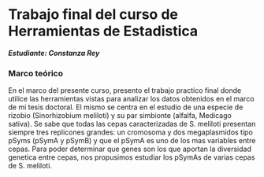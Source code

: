 **Trabajo final del curso de Herramientas de Estadistica**
============================================================

***Estudiante: Constanza Rey***

### Marco teórico
En el marco del presente curso, presento el trabajo practico final donde utilice las herramientas vistas para analizar los datos obtenidos en el marco de mi tesis doctoral. El mismo se centra en el estudio de una especie de rizobio (Sinorhizobium meliloti) y su par simbionte (alfalfa, Medicago sativa). Se sabe que todas las cepas caracterizadas de S. meliloti presentan siempre tres replicones grandes: un cromosoma y dos megaplasmidos tipo pSyms (pSymA y pSymB) y que el pSymA es uno de los mas variables entre cepas. Para poder determinar que genes son los que aportan la diversidad genetica entre cepas, nos propusimos estudiar los pSymAs de varias cepas de S. meliloti. 


